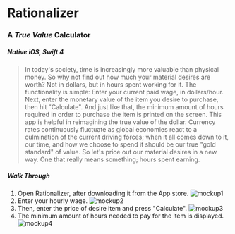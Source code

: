 # Rationalizer
### A *True Value* Calculator
##### Native iOS, Swift 4
> In today's society, time is increasingly more valuable than physical money. So why not find out how much your material desires are worth? Not in dollars, but in hours spent working for it. The functionality is simple: Enter your current paid wage, in dollars/hour. Next, enter the monetary value of the item you desire to purchase, then hit "Calculate". And just like that, the minimum amount of hours required in order to purchase the item is printed on the screen. This app is helpful in reimagining the true value of the dollar. Currency rates continuously fluctuate as global economies react to a culmination of the current driving forces; when it all comes down to it, our time, and how we choose to spend it should be our true "gold standard" of value. So let's price out our material desires in a new way. One that really means something; hours spent earning.

##### Walk Through
1. Open Rationalizer, after downloading it from the App store.
![mockup1](https://s3.us-east-2.amazonaws.com/weston-gibler-portfolio/Rationalizer/1_iphonex.png)
2. Enter your hourly wage.
![mockup2](https://s3.us-east-2.amazonaws.com/weston-gibler-portfolio/Rationalizer/2_iphonex.png)
3. Then, enter the price of desire item and press "Calculate".
![mockup3](https://s3.us-east-2.amazonaws.com/weston-gibler-portfolio/Rationalizer/3_iphonex.png)
4. The minimum amount of hours needed to pay for the item is displayed.
![mockup4](https://s3.us-east-2.amazonaws.com/weston-gibler-portfolio/Rationalizer/4_iphonex.png)
